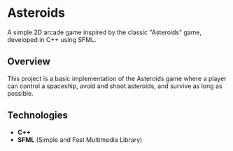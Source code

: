 # Asteroids

A simple 2D arcade game inspired by the classic "Asteroids" game, developed in C++ using SFML.

## Overview

This project is a basic implementation of the Asteroids game where a player can control a spaceship, avoid and shoot asteroids, and survive as long as possible.

## Technologies

- **C++**
- **SFML** (Simple and Fast Multimedia Library)



